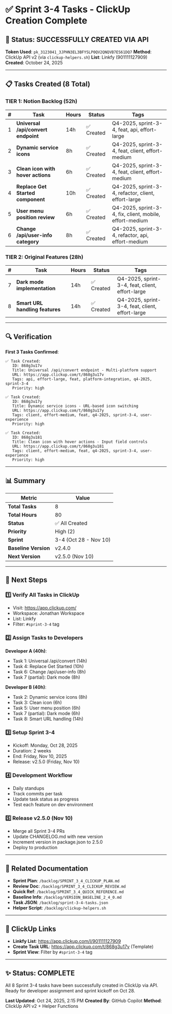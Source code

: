 # ✅ Sprint 3-4 Tasks - ClickUp Creation Complete

## 🎉 Status: SUCCESSFULLY CREATED VIA API

**Token Used**: `pk_3123041_3JPHN3EL3BFYSLP0QV2QNQVB7ES61DQ7`
**Method**: ClickUp API v2 (via `clickup-helpers.sh`)
**List**: Linkfy (901111127909)
**Created**: October 24, 2025

---

## 📋 Tasks Created (8 Total)

### TIER 1: Notion Backlog (52h)

| # | Task | Hours | Status | Tags |
|---|------|-------|--------|------|
| 1 | **Universal /api/convert endpoint** | 14h | ✅ Created | Q4-2025, sprint-3-4, feat, api, effort-large |
| 2 | **Dynamic service icons** | 8h | ✅ Created | Q4-2025, sprint-3-4, feat, client, effort-medium |
| 3 | **Clean icon with hover actions** | 6h | ✅ Created | Q4-2025, sprint-3-4, feat, client, effort-medium |
| 4 | **Replace Get Started component** | 10h | ✅ Created | Q4-2025, sprint-3-4, refactor, client, effort-large |
| 5 | **User menu position review** | 6h | ✅ Created | Q4-2025, sprint-3-4, fix, client, mobile, effort-medium |
| 6 | **Change /api/user-info category** | 8h | ✅ Created | Q4-2025, sprint-3-4, refactor, api, effort-medium |

### TIER 2: Original Features (28h)

| # | Task | Hours | Status | Tags |
|---|------|-------|--------|------|
| 7 | **Dark mode implementation** | 14h | ✅ Created | Q4-2025, sprint-3-4, feat, client, effort-large |
| 8 | **Smart URL handling features** | 14h | ✅ Created | Q4-2025, sprint-3-4, feat, client, effort-large |

---

## 🔍 Verification

**First 3 Tasks Confirmed**:
```
✅ Task Created:
   ID: 868g3u17v
   Title: Universal /api/convert endpoint - Multi-platform support
   URL: https://app.clickup.com/t/868g3u17v
   Tags: api, effort-large, feat, platform-integration, q4-2025, sprint-3-4
   Priority: high

✅ Task Created:
   ID: 868g3u17y
   Title: Dynamic service icons - URL-based icon switching
   URL: https://app.clickup.com/t/868g3u17y
   Tags: client, effort-medium, feat, q4-2025, sprint-3-4, user-experience
   Priority: high

✅ Task Created:
   ID: 868g3u181
   Title: Clean icon with hover actions - Input field controls
   URL: https://app.clickup.com/t/868g3u181
   Tags: client, effort-medium, feat, q4-2025, sprint-3-4, user-experience
   Priority: high
```

---

## 📊 Summary

| Metric | Value |
|--------|-------|
| **Total Tasks** | 8 |
| **Total Hours** | 80 |
| **Status** | ✅ All Created |
| **Priority** | High (2) |
| **Sprint** | 3-4 (Oct 28 - Nov 10) |
| **Baseline Version** | v2.4.0 |
| **Next Version** | v2.5.0 (Nov 10) |

---

## 🚀 Next Steps

### 1️⃣ Verify All Tasks in ClickUp
- Visit: https://app.clickup.com/
- Workspace: Jonathan Workspace
- List: Linkfy
- Filter: `#sprint-3-4` tag

### 2️⃣ Assign Tasks to Developers
**Developer A (40h)**: 
- Task 1: Universal /api/convert (14h)
- Task 4: Replace Get Started (10h)
- Task 6: Change /api/user-info (8h)
- Task 7 (partial): Dark mode (8h)

**Developer B (40h)**:
- Task 2: Dynamic service icons (8h)
- Task 3: Clean icon (6h)
- Task 5: User menu position (6h)
- Task 7 (partial): Dark mode (6h)
- Task 8: Smart URL handling (14h)

### 3️⃣ Setup Sprint 3-4
- Kickoff: Monday, Oct 28, 2025
- Duration: 2 weeks
- End: Friday, Nov 10, 2025
- Release: v2.5.0 (Friday, Nov 10)

### 4️⃣ Development Workflow
- Daily standups
- Track commits per task
- Update task status as progress
- Test each feature on dev environment

### 5️⃣ Release v2.5.0 (Nov 10)
- Merge all Sprint 3-4 PRs
- Update CHANGELOG.md with new version
- Increment version in package.json to 2.5.0
- Deploy to production

---

## 📝 Related Documentation

- **Sprint Plan**: `/backlog/SPRINT_3_4_CLICKUP_PLAN.md`
- **Review Doc**: `/backlog/SPRINT_3_4_CLICKUP_REVIEW.md`
- **Quick Ref**: `/backlog/SPRINT_3_4_QUICK_REFERENCE.md`
- **Baseline Info**: `/backlog/VERSION_BASELINE_2_4_0.md`
- **Task JSON**: `/backlog/sprint-3-4-tasks.json`
- **Helper Script**: `/backlog/clickup-helpers.sh`

---

## 🔗 ClickUp Links

- **Linkfy List**: https://app.clickup.com/l/901111127909
- **Create Task URL**: https://app.clickup.com/t/868g3u17v (Template)
- **Sprint View**: Filter by `#sprint-3-4` tag

---

## ✨ Status: COMPLETE

All 8 Sprint 3-4 tasks have been successfully created in ClickUp via API.
Ready for developer assignment and sprint kickoff on Oct 28.

**Last Updated**: Oct 24, 2025, 2:15 PM
**Created By**: GitHub Copilot
**Method**: ClickUp API v2 + Helper Functions
